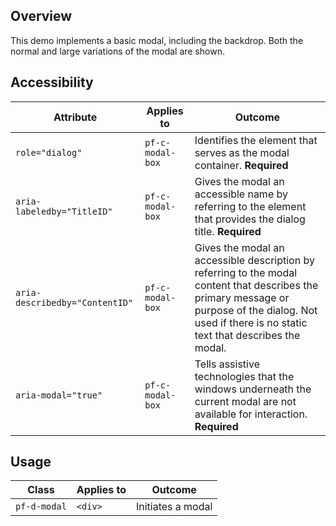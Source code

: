 ## Overview

This demo implements a basic modal, including the backdrop. Both the normal and large variations of the modal are shown.

## Accessibility

| Attribute | Applies to | Outcome |
| -- | -- | -- |
| `role="dialog"` | `pf-c-modal-box` | Identifies the element that serves as the modal container. **Required**|
| `aria-labeledby="TitleID"` | `pf-c-modal-box` | Gives the modal an accessible name by referring to the element that provides the dialog title. **Required** |
| `aria-describedby="ContentID"` | `pf-c-modal-box` | Gives the modal an accessible description by referring to the modal content that describes the primary message or purpose of the dialog. Not used if there is no static text that describes the modal. |
| `aria-modal="true"` | `pf-c-modal-box` | Tells assistive technologies that the windows underneath the current modal are not available for interaction. **Required**|

## Usage

| Class | Applies to | Outcome |
| -- | -- | -- |
| `pf-d-modal` | `<div>` |  Initiates a modal |
